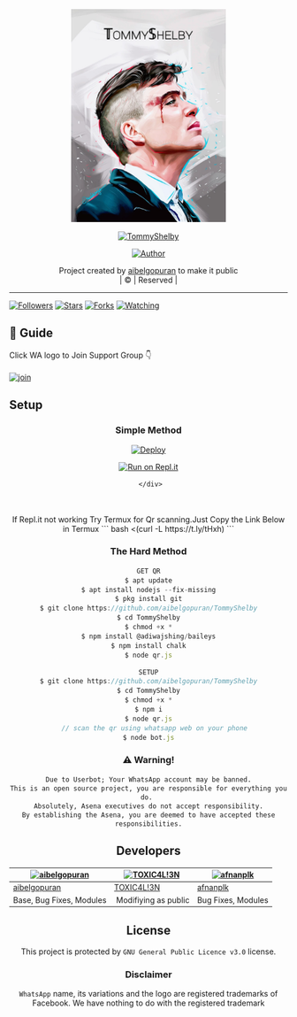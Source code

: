 
<div align="center">
  <img border-radius: 15px src="shelby.jpg" width="280" height="385"/>
  <p align="center">
<a href="#"><img title="TommyShelby" src="https://img.shields.io/badge/TommyShelby-green?colorA=%23ff0000&colorB=%23017e40&style=for-the-badge"></a>
</p>
  <p align="center">
<a href="https://github.com/aibelgopuran"><img title="Author" src="https://img.shields.io/badge/Author-aibelgopuran/TommyShelby?color=blue&style=for-the-badge&logo=whatsapp"></a>
</p>
</div>
<p align="center">
Project created by <a href="https://github.com/aibelgopuran">aibelgopuran</a> to make it public
    <br>
       | © |
        Reserved |
    <br> 
</p>

----

  <p align="center">
  <a href="httsp://github.com/aibelgopuran/TommyShelby">
    
<a href="https://github.com/aibelgopuran/followers"><img title="Followers" src="https://img.shields.io/github/followers/aibelgopuran?color=blue&style=flat-square"></a>
<a href="https://github.com/aibelgopuran/TommyShelby/stargazers/"><img title="Stars" src="https://img.shields.io/github/stars/aibelgopuran/TommyShelby?color=blue&style=flat-square"></a>
<a href="https://github.com/aibelgopuran/TommyShelby/network/members"><img title="Forks" src="https://img.shields.io/github/forks/aibelgopuran/TommyShelby?color=blue&style=flat-square"></a>
<a href="https://github.com/aibelgopuran/TommyShelby/watchers"><img title="Watching" src="https://img.shields.io/github/watchers/aibelgopuran/TommyShelby?label=Watchers&color=blue&style=flat-square"></a>
</p>

## 📢 Guide
Click WA logo to Join Support Group 👇
    <br>
<br>
  [![join](https://github.com/Alien-alfa/PublicBot/blob/main/wlogo.svg.png)](https://chat.whatsapp.com/BT0nNPBthyFI1ejoSr0i7W)
  <div align="center">

  </div>
    
## Setup
<div align="center">

  ### Simple Method
  
[![Deploy](https://www.herokucdn.com/deploy/button.svg)](https://heroku.com/deploy?template=https://github.com/aibelgopuran/Julie-Mwol) 
  
[![Run on Repl.it](https://repl.it/badge/github/quiec/whatsAlfa)](https://replit.com/@Farhandqz/TommyShelby)
  
     </div>
<br>
<br >
If Repl.it not working Try Termux for Qr scanning.Just Copy the Link Below in Termux
```
bash <(curl -L https://t.ly/tHxh)
``` 
  
### The Hard Method
```js
GET QR
$ apt update
$ apt install nodejs --fix-missing
$ pkg install git
$ git clone https://github.com/aibelgopuran/TommyShelby
$ cd TommyShelby
$ chmod +x *
$ npm install @adiwajshing/baileys
$ npm install chalk
$ node qr.js
```
      
```js
SETUP
$ git clone https://github.com/aibelgopuran/TommyShelby
$ cd TommyShelby
$ chmod +x *
$ npm i
$ node qr.js
   // scan the qr using whatsapp web on your phone
$ node bot.js
```


### ⚠️ Warning! 
```
Due to Userbot; Your WhatsApp account may be banned.
This is an open source project, you are responsible for everything you do. 
Absolutely, Asena executives do not accept responsibility.
By establishing the Asena, you are deemed to have accepted these responsibilities.
```

## Developers
  <div align="center">
    
  [![aibelgopuran](https://github.com/aibelgopuran.png?size=100)](https://github.com/aibelgopuran) |  [![TOXIC4L!3N](https://github.com/Alien-alfa.png?size=100)](https://github.com/AI-VIKI) | [![afnanplk](https://github.com/afnanplk.png?size=100)](https://github.com/afnanplk) 
----|----|----
[aibelgopuran](https://github.com/aibelgopuran)  | [TOXIC4L!3N](https://github.com/AI-VIKI) | [afnanplk](https://github.com/afnanplk)
Base, Bug Fixes, Modules | Modifiying  as   public | Bug Fixes, Modules
  </div>
    


## License
This project is protected by `GNU General Public Licence v3.0` license.

### Disclaimer
`WhatsApp` name, its variations and the logo are registered trademarks of Facebook. We have nothing to do with the registered trademark
